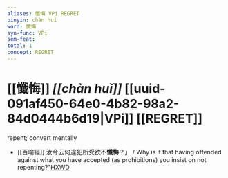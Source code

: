 ```yaml
---
aliases: 懺悔 VPi REGRET
pinyin: chàn huǐ
word: 懺悔
syn-func: VPi
sem-feat: 
total: 1
concept: REGRET 
---
```

# [[懺悔]] *[[chàn huǐ]]*  [[uuid-091af450-64e0-4b82-98a2-84d0444b6d19|VPi]] [[REGRET]]
repent; convert mentally
 - [[百喻經]] 汝今云何違犯所受欲不**懺悔**？」 / Why is it that having offended against what you have accepted (as prohibitions) you insist on not repenting?"[HXWD](https://hxwd.org/textview.html?location=KR6b0066_T_001-0543c.84)